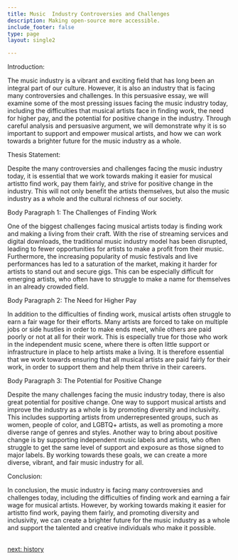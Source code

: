 ```yaml
---
title: Music  Industry Controversies and Challenges
description: Making open-source more accessible.
include_footer: false
type: page
layout: single2

---
```


<p>
Introduction:

The music industry is a vibrant and exciting field that has long been an integral part of our culture. However, it is also an industry that is facing many controversies and challenges. In this persuasive essay, we will examine some of the most pressing issues facing the music industry today, including the difficulties that musical artists face in finding work, the need for higher pay, and the potential for positive change in the industry. Through careful analysis and persuasive argument, we will demonstrate why it is so important to support and empower musical artists, and how we can work towards a brighter future for the music industry as a whole.

Thesis Statement:

Despite the many controversies and challenges facing the music industry today, it is essential that we work towards making it easier for musical artistto find work, pay them fairly, and strive for positive change in the industry. This will not only benefit the artists themselves, but also the music industry as a whole and the cultural richness of our society.

Body Paragraph 1: The Challenges of Finding Work

One of the biggest challenges facing musical artists today is finding work and making a living from their craft. With the rise of streaming services and digital downloads, the traditional music industry model has been disrupted, leading to fewer opportunities for artists to make a profit from their music. Furthermore, the increasing popularity of music festivals and live performances has led to a saturation of the market, making it harder for artists to stand out and secure gigs. This can be especially difficult for emerging artists, who often have to struggle to make a name for themselves in an already crowded field.

Body Paragraph 2: The Need for Higher Pay

In addition to the difficulties of finding work, musical artists often struggle to earn a fair wage for their efforts. Many artists are forced to take on multiple jobs or side hustles in order to make ends meet, while others are paid poorly or not at all for their work. This is especially true for those who work in the independent music scene, where there is often little support or infrastructure in place to help artists make a living. It is therefore essential that we work towards ensuring that all musical artists are paid fairly for their work, in order to support them and help them thrive in their careers.

Body Paragraph 3: The Potential for Positive Change

Despite the many challenges facing the music industry today, there is also great potential for positive change. One way to support musical artists and improve the industry as a whole is by promoting diversity and inclusivity. This includes supporting artists from underrepresented groups, such as women, people of color, and LGBTQ+ artists, as well as promoting a more diverse range of genres and styles. Another way to bring about positive change is by supporting independent music labels and artists, who often struggle to get the same level of support and exposure as those signed to major labels. By working towards these goals, we can create a more diverse, vibrant, and fair music industry for all.

Conclusion:

In conclusion, the music industry is facing many controversies and challenges today, including the difficulties of finding work and earning a fair wage for musical artists. However, by working towards making it easier for artistto find work, paying them fairly, and promoting diversity and inclusivity, we can create a brighter future for the music industry as a whole and support the talented and creative individuals who make it possible.

<br>
<a href="https://workdojos.com/musicalartist/history">next: history</a>
</p>